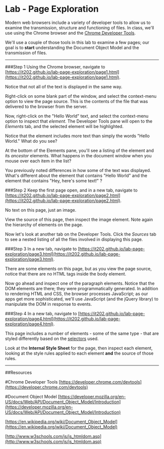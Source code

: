 # Lab - Page Exploration

Modern web browsers include a variety of developer tools to allow us to examine the transmission, structure and functioning of files.   In class, we'll use using the Chrome browser and the [Chrome Developer Tools](https://developer.chrome.com/devtools).

We'll use a couple of those tools in this lab to examine a few pages;  our goal is to **start** understanding the Document Object Model and the transmission of files. 

****

###Step 1
Using the Chrome browser, navigate to [https://it202.github.io/lab-page-exploration/page1.html](https://it202.github.io/lab-page-exploration/page1.html).

Notice that not all of the text is displayed in the same way.

Right-click on some blank part of the window, and select the context-menu option to view the page source.  This is the contents of the file that was delivered to the browser from the server.

Now, right-click on the "Hello World" text, and select the context-menu option to inspect that *element*.  The Developer Tools pane will open to the *Elements* tab, and the selected element will be highlighted.

Notice that the element includes more text than simply the words "Hello World."   What do you see?

At the bottom of the Elements pane, you'll see a listing of the element and its *ancestor* elements.  What happens in the document window when you mouse over each item in the list?

You previously noted differences in how some of the text was displayed.  What's different about the element that contains "Hello World" and the element that contains "Hey, here's some text!" ?


###Step 2
Keep the first page open, and in a new tab, navigate to [https://it202.github.io/lab-page-exploration/page2.html](https://it202.github.io/lab-page-exploration/page2.html).

No text on this page, just an image.

View the source of this page, then inspect the image element.   Note again the hierarchy of elements on the page.

Now let's look at another tab on the Developer Tools.   Click the *Sources* tab to see a nested listing of all the files involved in displaying this page. 


###Step 3
In a new tab, navigate to [https://it202.github.io/lab-page-exploration/page3.html](https://it202.github.io/lab-page-exploration/page3.html).

There are some elements on this page, but as you view the page source, notice that there are no HTML tags inside the body element.

Now go ahead and inspect one of the paragraph elements.  Notice that the DOM elements are there; they were programmatically generated.  In addition to rendering HTML and CSS, the browser processes JavaScript; as our apps get more sophisticated, we'll use JavaScript (and the jQuery library) to manipulate the DOM in response to events.

###Step 4
In a new tab, navigate to [https://it202.github.io/lab-page-exploration/page4.html](https://it202.github.io/lab-page-exploration/page4.html).

This page includes a number of elements - some of the same type - that are styled differently based on the [selectors](http://www.w3schools.com/cssref/css_selectors.asp) used.

Look at the **Internal Style Sheet** for the page, then inspect each element, looking at the style rules applied to each element **and** the source of those rules.

****
##Resources

#Chrome Developer Tools
[https://developer.chrome.com/devtools](https://developer.chrome.com/devtools)

#Document Object Model
[https://developer.mozilla.org/en-US/docs/Web/API/Document_Object_Model/Introduction](https://developer.mozilla.org/en-US/docs/Web/API/Document_Object_Model/Introduction)

[https://en.wikipedia.org/wiki/Document_Object_Model](https://en.wikipedia.org/wiki/Document_Object_Model)

[http://www.w3schools.com/js/js_htmldom.asp](http://www.w3schools.com/js/js_htmldom.asp)


